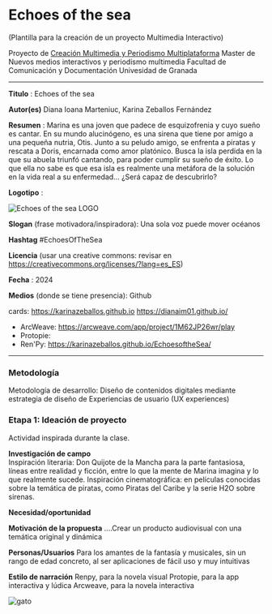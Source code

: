 # Echoes of the sea  

(Plantilla para la creación de un proyecto Multimedia Interactivo)

Proyecto de [Creación Multimedia y Periodismo Multiplataforma](https://github.com/mgea/PeriodismoMultimedia)
Master de Nuevos medios interactivos y periodismo multimedia
Facultad de Comunicación y Documentación
Univesidad de Granada  

----



**Titulo** : Echoes of the sea

**Autor(es)** Diana Ioana Marteniuc, Karina Zeballos Fernández

**Resumen** : Marina es una joven que padece de esquizofrenia y cuyo sueño es cantar. En su mundo alucinógeno, es una sirena que tiene por amigo a una pequeña nutria, Otis. Junto a su peludo amigo, se enfrenta a piratas y rescata a Doris, encarnada como amor platónico. Busca la isla perdida en la que su abuela triunfó cantando, para poder cumplir su sueño de éxito. Lo que ella no sabe es que esa isla es realmente una metáfora de la solución en la vida real a su enfermedad... ¿Será capaz de descubrirlo?

**Logotipo** : 


![Echoes of the sea LOGO](https://github.com/karinazeballos/karinazeballos.github.io/assets/165934819/c93e452a-520b-4c49-9056-bbfbbb0ece19)


**Slogan** (frase motivadora/inspiradora): Una sola voz puede mover océanos

**Hashtag**  #EchoesOfTheSea

**Licencia**    (usar una creative commons: revisar en https://creativecommons.org/licenses/?lang=es_ES) 

**Fecha** : 2024

**Medios** (donde se tiene presencia): Github

cards: https://karinazeballos.github.io    https://dianaim01.github.io/
* ArcWeave: https://arcweave.com/app/project/1M62JP26wr/play
* Protopie:
* Ren'Py: https://karinazeballos.github.io/EchoesoftheSea/


--- 

### Metodología

Metodología de desarrollo: Diseño de contenidos digitales mediante estrategia de diseño de Experiencias de usuario (UX experiences) 

### Etapa 1: Ideación de proyecto 

Actividad inspirada durante la clase.

**Investigación de campo**   
Inspiración literaria: Don Quijote de la Mancha para la parte fantasiosa, líneas entre realidad y ficción, entre lo que la mente de Marina imagina y lo que realmente sucede. 
Inspiración cinematográfica: en películas conocidas sobre la temática de piratas, como Piratas del Caribe y la serie H2O sobre sirenas. 


**Necesidad/oportunidad** 

**Motivación de la propuesta** ....Crear un producto audiovisual con una temática original y dinámica

**Personas/Usuarios**  Para los amantes de la fantasía y musicales, sin un rango de edad concreto, al ser aplicaciones de fácil uso y muy intuitivas 

**Estilo de narración** 
Renpy, para la novela visual
Protopie, para la app interactiva y lúdica
Arcweave, para la novela interactiva


![gato](https://cdn.pixabay.com/photo/2017/02/20/18/03/cat-2083492_1280.jpg)













